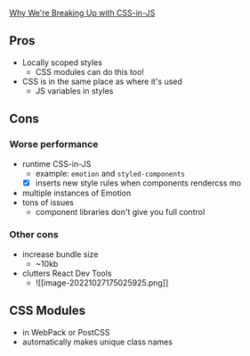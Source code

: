 [Why We're Breaking Up with CSS-in-JS](https://dev.to/srmagura/why-were-breaking-up-wiht-css-in-js-4g9b)

## Pros

- Locally scoped styles
	- CSS modules can do this too!
- CSS is in the same place as where it's used
	- JS variables in styles

## Cons

### Worse performance
- runtime CSS-in-JS
	- example: `emotion` and `styled-components`
	- [x] inserts new style rules when components rendercss mo
- multiple instances of Emotion
- tons of issues
	- component libraries don't give you full control 

### Other cons
- increase bundle size
	- ~10kb
- clutters React Dev Tools
	- ![[image-20221027175025925.png]]


## CSS Modules

- in WebPack or PostCSS
- automatically makes unique class names